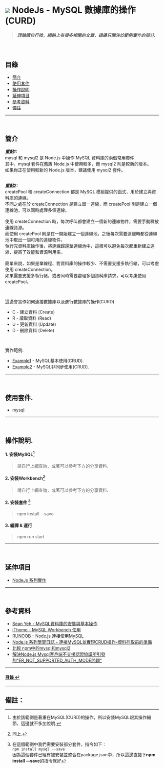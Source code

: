 # ![](https://drive.google.com/uc?id=10INx5_pkhMcYRdx_OO4rXNXxcsvPtBYq) NodeJs - MySQL 數據庫的操作(CURD)
> ##### 理論請自行找，網路上有很多相關的文章，這邊只關注於範例實作的部分.

<br>

<!--ts-->
## 目錄
* [簡介](#簡介)
* [使用套件](#使用套件)
* [操作說明](#操作說明)
* [延伸項目](#延伸項目)
* [參考資料](#參考資料)
* [備註](#備註)
<!--te-->

---
<br>

## 簡介
***重點1:*** <br>
mysql 和 mysql2 是 Node.js 中操作 MySQL 資料庫的兩個常用套件. <br>
其中，mysql 套件在舊版 Node.js 中使用較多，而 mysql2 則是較新的版本。<br>
如果你正在使用較新的 Node.js 版本，建議使用 mysql2 套件。<br>
<br>

***重點2:*** <br>
createPool 和 createConnection 都是 MySQL 模組提供的函式，用於建立與資料庫的連線。<br>
不同之處在於 createConnection 是建立單一連線，而 createPool 則是建立一個連線池，可以同時處理多個連線。<br>
<br>
使用 createConnection 時，每次呼叫都會建立一個新的連線物件，需要手動釋放連線資源。<br>
而使用 createPool 則是在一開始建立一個連線池，之後每次需要連線時都從連線池中取出一個可用的連線物件，<br>
執行完資料庫操作後，將連線歸還至連線池中，這樣可以避免每次都重新建立連線，提高了效能和資源利用率。<br>
<br>
簡單來說，如果是單線程、對資料庫的操作較少、不需要支援多執行緒，可以考慮使用 createConnection。<br>
如果需要支援多執行緒，或者同時需要處理多個資料庫請求，可以考慮使用 createPool。<br>

<br>

這邊會實作如何連接數據庫以及進行數據庫的操作(CURD)
- C - 建立資料 (Create)
- R - 讀取資料 (Read)
- U - 更新資料 (Update)
- D - 刪除資料 (Delete)

<br>

實作範例:
- [Example1](https://github.com/RC-Dev-Tech/nodejs-mysql/blob/main/src/examples/example1.ts) - MySQL基本使用(CRUD).
- [Example2](https://github.com/RC-Dev-Tech/nodejs-mysql/blob/main/src/examples/example2.ts) - MySQL非同步使用(CRUD).

---
<br>

## 使用套件.
- mysql

---
<br>

## 操作說明.
#### 1. 安裝MySQL[^1]
> 請自行上網查詢，或著可以參考下方的分享資料.
#### 2. 安裝Workbench[^2]
> 請自行上網查詢，或著可以參考下方的分享資料.
#### 2. 安裝套件 [^3]
> npm install --save
#### 3. 編譯 & 運行
> npm run start

---
<br>

## 延伸項目
* [NodeJs 系列實作](https://github.com/RC-Dev-Tech/nodejs-index) <br>

---
<br>

## 參考資料
* [Sean Yeh - MySQL資料庫的安裝與基本操作](https://medium.com/web-design-zone/mysql%E8%B3%87%E6%96%99%E5%BA%AB%E7%9A%84%E5%AE%89%E8%A3%9D%E8%88%87%E5%9F%BA%E6%9C%AC%E6%93%8D%E4%BD%9C-f36a079afd85) <br>
* [iThome - MySQL Workbench 使用](https://ithelp.ithome.com.tw/articles/10215161) <br>
* [RUNOOB - Node.js 連接使用MySQL](https://www.runoob.com/nodejs/nodejs-mysql.html) <br>
* [Node.js 系列學習日誌 - 連接MySQL並實現CRUD操作-資料存取前的準備](https://ithelp.ithome.com.tw/articles/10160090) <br>
* [比較 npm中的mysql和mysql2](https://npmcompare.com/compare/mysql,mysql2) <br>
* [解決Node.js Mysql客戶端不支援認證協議所引發的"ER_NOT_SUPPORTED_AUTH_MODE問題"](https://waylau.com/node.js-mysql-client-does-not-support-authentication-protocol/) <br>

---
<!--ts-->
#### [目錄 ↩](#目錄)
<!--te-->
---
## 備註：
[^1]: 由於該範例是著重在MySQL(CURD)的操作，所以安裝MySQL跟其操作細節，這邊就不多加說明.
[^2]: 同上.
[^3]: 在這個範例中我們需要安裝部分套件，指令如下：<br>
`npm install mysql --save` <br>
因為這個套件已經有被安裝並整合在package.json中，所以這邊直接下**npm install --save**的指令就好
